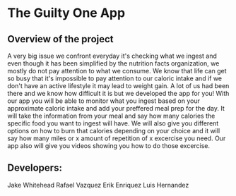 # The Guilty One App

## Overview of the project

A very big issue we confront everyday it's checking what we ingest and even though it has been simplified by the nutrition facts organization, we mostly do not pay attention to what we consume. We know that life can get so busy that it's impossible to pay attention to our caloric intake and if we don't have an active lifestyle it may lead to weight gain. A lot of us had been there and we know how difficult it is but we developed the app for you! With our app you will be able to monitor what you ingest based on your approximate caloric intake and add your preffered meal prep for the day. It will take the information from your meal and say how many calories the specific food you want to ingest will have. We will also give you different options on how to burn that calories depending on your choice and it will say how many miles or x amount of repetition of x excercise you need. Our app also will give you videos showing you how to do those excercise.

 ## Developers:

 Jake Whitehead
 Rafael Vazquez
 Erik Enriquez
 Luis Hernandez